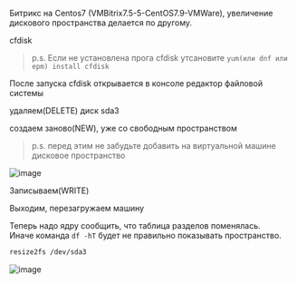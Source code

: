Битрикс на Centos7 (VMBitrix7.5-5-CentOS7.9-VMWare), увеличение дискового пространства делается по другому.

cfdisk
> p.s. Если не установлена прога cfdisk утсановите ``yum(или dnf или epm) install cfdisk``

После запуска cfdisk открывается в консоле редактор файловой системы

удаляем(DELETE) диск sda3

создаем заново(NEW), уже со свободным пространством
> p.s. перед этим не забудьте добавить на виртуальной машине дисковое пространство

![image](https://github.com/user-attachments/assets/68cac6a5-d184-42e6-8724-d893327f8a55)

Записываем(WRITE)

Выходим, перезагружаем машину

Теперь надо ядру сообщить, что таблица разделов поменялась.<br> 
Иначе команда ``df -hT`` будет не правильно показывать пространство.
```bash 
resize2fs /dev/sda3
```

![image](https://github.com/user-attachments/assets/984b1332-708e-4e5c-bc6d-5787512099f9)

